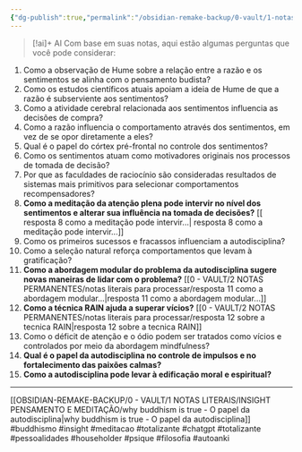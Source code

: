 ```yaml
---
{"dg-publish":true,"permalink":"/obsidian-remake-backup/0-vault/1-notas-literais/insight-pensamento-e-meditacao/cap-9-autodisciplina-questoes-relacionadas/","tags":["buddhismo","insight","meditacao","totalizante","chatgpt","pessoalidades","householder","psique","filosofia","autoanki"],"dgHomeLink":true,"dgShowLocalGraph":true,"dgShowFileTree":true,"dgEnableSearch":true,"noteIcon":""}
---
```


>[!ai]+ AI
>Com base em suas notas, aqui estão algumas perguntas que você pode considerar:

1. Como a observação de Hume sobre a relação entre a razão e os sentimentos se alinha com o pensamento budista?
2. Como os estudos científicos atuais apoiam a ideia de Hume de que a razão é subserviente aos sentimentos?
3. Como a atividade cerebral relacionada aos sentimentos influencia as decisões de compra?
4. Como a razão influencia o comportamento através dos sentimentos, em vez de se opor diretamente a eles?
5. Qual é o papel do córtex pré-frontal no controle dos sentimentos?
6. Como os sentimentos atuam como motivadores originais nos processos de tomada de decisão?
7. Por que as faculdades de raciocínio são consideradas resultados de sistemas mais primitivos para selecionar comportamentos recompensadores?
8. **Como a meditação da atenção plena pode intervir no nível dos sentimentos e alterar sua influência na tomada de decisões?** [[ resposta 8 como a meditação pode intervir...\| resposta 8 como a meditação pode intervir...]]
9. Como os primeiros sucessos e fracassos influenciam a autodisciplina?
10. Como a seleção natural reforça comportamentos que levam à gratificação?
11. **Como a abordagem modular do problema da autodisciplina sugere novas maneiras de lidar com o problema?** [[0 - VAULT/2 NOTAS PERMANENTES/notas literais para processar/resposta 11 como a abordagem modular...\|resposta 11 como a abordagem modular...]]
12. **Como a técnica RAIN ajuda a superar vícios?** [[0 - VAULT/2 NOTAS PERMANENTES/notas literais para processar/resposta 12 sobre a tecnica RAIN\|resposta 12 sobre a tecnica RAIN]]
13. Como o déficit de atenção e o ódio podem ser tratados como vícios e controlados por meio da abordagem mindfulness?
14. **Qual é o papel da autodisciplina no controle de impulsos e no fortalecimento das paixões calmas?**
15. **Como a autodisciplina pode levar à edificação moral e espiritual?**

---

[[OBSIDIAN-REMAKE-BACKUP/0 - VAULT/1 NOTAS LITERAIS/INSIGHT PENSAMENTO E MEDITAÇÃO/why buddhism is true - O papel da autodisciplina\|why buddhism is true - O papel da autodisciplina]]
#buddhismo #insight #meditacao #totalizante #chatgpt #totalizante #pessoalidades #householder #psique #filosofia #autoanki 